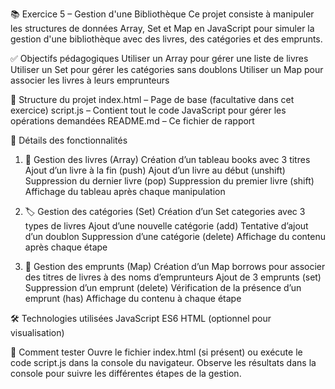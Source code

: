 📚 Exercice 5 – Gestion d'une Bibliothèque
Ce projet consiste à manipuler les structures de données Array, Set et Map en JavaScript pour simuler la gestion d'une bibliothèque avec des livres, des catégories et des emprunts.



✅ Objectifs pédagogiques
Utiliser un Array pour gérer une liste de livres
Utiliser un Set pour gérer les catégories sans doublons
Utiliser un Map pour associer les livres à leurs emprunteurs



📁 Structure du projet
index.html – Page de base (facultative dans cet exercice)
script.js – Contient tout le code JavaScript pour gérer les opérations demandées
README.md – Ce fichier de rapport



🔧 Détails des fonctionnalités
1. 📘 Gestion des livres (Array)
Création d’un tableau books avec 3 titres
Ajout d’un livre à la fin (push)
Ajout d’un livre au début (unshift)
Suppression du dernier livre (pop)
Suppression du premier livre (shift)
Affichage du tableau après chaque manipulation



2. 🏷️ Gestion des catégories (Set)
Création d’un Set categories avec 3 types de livres
Ajout d’une nouvelle catégorie (add)
Tentative d’ajout d’un doublon
Suppression d’une catégorie (delete)
Affichage du contenu après chaque étape



3. 🔄 Gestion des emprunts (Map)
Création d’un Map borrows pour associer des titres de livres à des noms d’emprunteurs
Ajout de 3 emprunts (set)
Suppression d’un emprunt (delete)
Vérification de la présence d’un emprunt (has)
Affichage du contenu à chaque étape



🛠️ Technologies utilisées
JavaScript ES6
HTML (optionnel pour visualisation)



🚀 Comment tester
Ouvre le fichier index.html (si présent) ou exécute le code script.js dans la console du navigateur.
Observe les résultats dans la console pour suivre les différentes étapes de la gestion.
